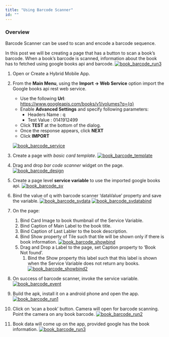 ```yaml
---
title: "Using Barcode Scanner"
id: ""
---
```


### Overview

Barcode Scanner can be used to scan and encode a barcode sequence.

In this post we will be creating a page that has a button to scan a book’s barcode. When a book’s barcode is scanned, information about the book has to fetched using google books api and barcode. [![book_barcode_run3](./assets/book_barcode_run3.png)](./assets/book_barcode_run3.png)

1. Open or Create a Hybrid Mobile App.
2. From the **Main Menu**, using the **Import -> Web Service** option import the Google books api rest web service.
    
    - Use the following **Url**: https://www.googleapis.com/books/v1/volumes?q={q}
    - Enable **Advanced Settings** and specify following parameters:
        - Headers Name : q
        - Test Value : 0141912499
    - Click **TEST** at the bottom of the dialog.
    - Once the response appears, click **NEXT**
    - Click **IMPORT**
    
    [![book_barcode_service](./assets/book_barcode_service.png)](./assets/book_barcode_service.png)

1. Create a page with _basic card template_. [![book_barcode_template](./assets/book_barcode_template.png)](./assets/book_barcode_template.png)
2. Drag and drop _bar code scanner_ widget on the page. [![book_barcode_design](./assets/book_barcode_design.png)](./assets/book_barcode_design.png)

1. Create a page level **service variable** to use the imported google books api. [![book_barcode_sv](./assets/book_barcode_sv.png)](./assets/book_barcode_sv.png)
2. Bind the value of q with barcode scanner ‘dataValue’ property and save the variable. [![book_barcode_svdata](./assets/book_barcode_svdata.png)](./assets/book_barcode_svdata.png) [![book_barcode_svdatabind](./assets/book_barcode_svdatabind.png)](./assets/book_barcode_svdatabind.png)
3. On the page:
    1. Bind Card Image to book thumbnail of the Service Variable.
    2. Bind Caption of Main Label to the book title.
    3. Bind Caption of Last Labler to the book description.
    4. Bind Show property of Tile such that tile will be shown only if there is book information. [![book_barcode_showbind](./assets/book_barcode_showbind.png)](./assets/book_barcode_showbind.png)
    5. Drag and Drop a Label to the page, set Caption property to ‘Book Not found’.
        1. Bind the Show property this label such that this label is shown when the Service Variable does not return any books. [![book_barcode_showbind2](./assets/book_barcode_showbind2.png)](./assets/book_barcode_showbind2.png)
4. On success of barcode scanner, invoke the service variable. [![book_barcode_event](./assets/book_barcode_event.png)](./assets/book_barcode_event.png)

1. Build the apk, install it on a android phone and open the app. [![book_barcode_run1](./assets/book_barcode_run1.png)](./assets/book_barcode_run1.png)
2. Click on ‘scan a book’ button. Camera will open for barcode scanning. Point the camera on any book barcode. [![book_barcode_run2](./assets/book_barcode_run2.png)](./assets/book_barcode_run2.png)
3. Book data will come up on the app, provided google has the book information. [![book_barcode_run3](./assets/book_barcode_run3.png)](/wp-content/uploads/book_barcode_run3.png)
